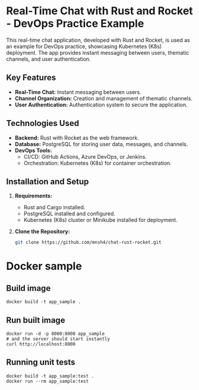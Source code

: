 # Real-Time Chat with Rust and Rocket - DevOps Practice Example

This real-time chat application, developed with Rust and Rocket, is used as an example for DevOps practice, showcasing Kubernetes (K8s) deployment. The app provides instant messaging between users, thematic channels, and user authentication.

## Key Features

- **Real-Time Chat:** Instant messaging between users.
- **Channel Organization:** Creation and management of thematic channels.
- **User Authentication:** Authentication system to secure the application.

## Technologies Used

- **Backend:** Rust with Rocket as the web framework.
- **Database:** PostgreSQL for storing user data, messages, and channels.
- **DevOps Tools:**
  - CI/CD: GitHub Actions, Azure DevOps, or Jenkins.
  - Orchestration: Kubernetes (K8s) for container orchestration.

## Installation and Setup

1. **Requirements:**

   - Rust and Cargo installed.
   - PostgreSQL installed and configured.
   - Kubernetes (K8s) cluster or Minikube installed for deployment.

2. **Clone the Repository:**
   ```bash
   git clone https://github.com/mnsh4/chat-rust-rocket.git
   ```

# Docker sample

## Build image

```shell
docker build -t app_sample .
```

## Run built image

```shell
docker run -d -p 8000:8000 app_sample
# and the server should start instantly
curl http://localhost:8000
```

## Running unit tests

```shell
docker build -t app_sample:test .
docker run --rm app_sample:test
```

